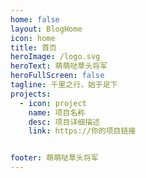 ```yaml
---
home: false
layout: BlogHome
icon: home
title: 首页
heroImage: /logo.svg
heroText: 萌萌哒草头将军
heroFullScreen: false
tagline: 千里之行，始于足下
projects:
  - icon: project
    name: 项目名称
    desc: 项目详细描述
    link: https://你的项目链接


footer: 萌萌哒草头将军
---
```

